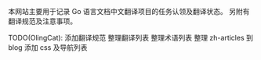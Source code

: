 本网站主要用于记录 Go 语言文档中文翻译项目的任务认领及翻译状态。
另附有翻译规范及注意事项。

TODO(OlingCat):
添加翻译规范
整理翻译列表
整理术语列表
整理 zh-articles 到 blog
添加 css 及导航列表
